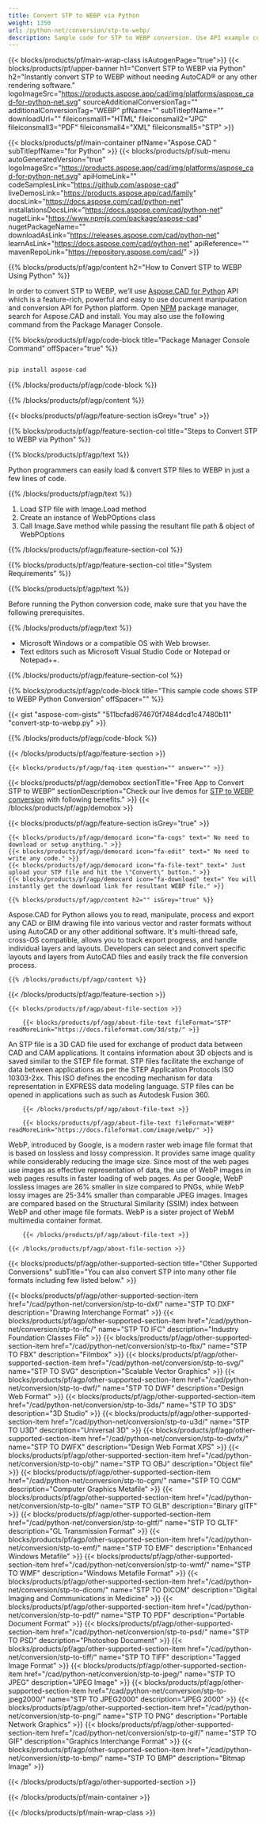 ```yaml
---
title: Convert STP to WEBP via Python
weight: 1350
url: /python-net/conversion/stp-to-webp/ 
description: Sample code for STP to WEBP conversion. Use API example code for batch STP files to WEBP conversion.
---
```


{{< blocks/products/pf/main-wrap-class isAutogenPage="true">}}
{{< blocks/products/pf/upper-banner h1="Convert STP to WEBP via Python" h2="Instantly convert STP to WEBP without needing AutoCAD® or any other rendering software." logoImageSrc="https://products.aspose.app/cad/img/platforms/aspose_cad-for-python-net.svg" sourceAdditionalConversionTag="" additionalConversionTag="WEBP" pfName="" subTitlepfName="" downloadUrl="" fileiconsmall1="HTML" fileiconsmall2="JPG" fileiconsmall3="PDF" fileiconsmall4="XML" fileiconsmall5="STP" >}}

{{< blocks/products/pf/main-container pfName="Aspose.CAD " subTitlepfName="for Python" >}}
{{< blocks/products/pf/sub-menu autoGeneratedVersion="true" logoImageSrc="https://products.aspose.app/cad/img/platforms/aspose_cad-for-python-net.svg" apiHomeLink="" codeSamplesLink="https://github.com/aspose-cad" liveDemosLink="https://products.aspose.app/cad/family" docsLink="https://docs.aspose.com/cad/python-net" installationsDocsLink="https://docs.aspose.com/cad/python-net" nugetLink="https://www.npmjs.com/package/aspose-cad" nugetPackageName="" downloadAsLink="https://releases.aspose.com/cad/python-net" learnAsLink="https://docs.aspose.com/cad/python-net" apiReference="" mavenRepoLink="https://repository.aspose.com/cad/" >}}

{{% blocks/products/pf/agp/content h2="How to Convert STP to WEBP Using Python" %}}

 In order to convert STP to WEBP, we’ll use [Aspose.CAD for Python](https://products.aspose.com/cad/python-net) API which is a feature-rich, powerful and easy to use document manipulation and conversion API for Python platform. Open [NPM](https://www.npmjs.com/package/aspose-cad) package manager, search for Aspose.CAD and install. You may also use the following command from the Package Manager Console.

{{% blocks/products/pf/agp/code-block title="Package Manager Console Command" offSpacer="true" %}}

```py

pip install aspose-cad

```

{{% /blocks/products/pf/agp/code-block %}}

{{% /blocks/products/pf/agp/content %}}

{{< blocks/products/pf/agp/feature-section isGrey="true" >}}

{{% blocks/products/pf/agp/feature-section-col title="Steps to Convert STP to WEBP via Python" %}}

{{% blocks/products/pf/agp/text %}}

Python programmers can easily load & convert STP files to WEBP in just a few lines of code.

{{% /blocks/products/pf/agp/text %}}

1.  Load STP file with Image.Load method
1.  Create an instance of WebPOptions class
1.  Call Image.Save method while passing the resultant file path & object of WebPOptions

{{% /blocks/products/pf/agp/feature-section-col %}}

{{% blocks/products/pf/agp/feature-section-col title="System Requirements" %}}

{{% blocks/products/pf/agp/text %}}

 Before running the Python conversion code, make sure that you have the following prerequisites.

{{% /blocks/products/pf/agp/text %}}

-  Microsoft Windows or a compatible OS with Web browser.
-  Text editors such as Microsoft Visual Studio Code or Notepad or Notepad++.

{{% /blocks/products/pf/agp/feature-section-col %}}

{{% blocks/products/pf/agp/code-block title="This sample code shows STP to WEBP Python Conversion" offSpacer="" %}}

{{< gist "aspose-com-gists" "511bcfad674670f7484dcd1c47480b11" "convert-stp-to-webp.py" >}}

{{% /blocks/products/pf/agp/code-block %}}

{{< /blocks/products/pf/agp/feature-section >}}

    {{< blocks/products/pf/agp/faq-item question="" answer="" >}}
 

<!-- aboutfile Starts -->

{{< blocks/products/pf/agp/demobox sectionTitle="Free App to Convert STP to WEBP" sectionDescription="Check our live demos for [STP to WEBP conversion](https://products.aspose.app/cad/conversion/stp-to-webp) with following benefits." >}}
{{< /blocks/products/pf/agp/demobox >}}

{{< blocks/products/pf/agp/feature-section isGrey="true" >}}

    {{< blocks/products/pf/agp/democard icon="fa-cogs" text=" No need to download or setup anything." >}}
    {{< blocks/products/pf/agp/democard icon="fa-edit" text=" No need to write any code." >}}
    {{< blocks/products/pf/agp/democard icon="fa-file-text" text=" Just upload your STP file and hit the \"Convert\" button." >}}
    {{< blocks/products/pf/agp/democard icon="fa-download" text=" You will instantly get the download link for resultant WEBP file." >}}

    {{% blocks/products/pf/agp/content h2="" isGrey="true" %}}

Aspose.CAD for Python allows you to read, manipulate, process and export any CAD or BIM drawing file into various vector and raster formats without using AutoCAD or any other additional software. It's multi-thread safe, cross-OS compatible, allows you to track export progress, and handle individual layers and layouts. Developers can select and convert specific layouts and layers from AutoCAD files and easily track the file conversion process.

    {{% /blocks/products/pf/agp/content %}}

{{< /blocks/products/pf/agp/feature-section >}}

    {{< blocks/products/pf/agp/about-file-section >}}

        {{< blocks/products/pf/agp/about-file-text fileFormat="STP" readMoreLink="https://docs.fileformat.com/3d/stp/" >}}
An STP file is a 3D CAD file used for exchange of product data between CAD and CAM applications. It contains information about 3D objects and is saved similar to the STEP file format. STP files facilitate the exchange of data between applications as per the STEP Application Protocols ISO 10303-2xx. This ISO defines the encoding mechanism for data representation in EXPRESS data modeling language. STP files can be opened in applications such as such as Autodesk Fusion 360.

        {{< /blocks/products/pf/agp/about-file-text >}}

        {{< blocks/products/pf/agp/about-file-text fileFormat="WEBP" readMoreLink="https://docs.fileformat.com/image/webp/" >}}
WebP, introduced by Google, is a modern raster web image file format that is based on lossless and lossy compression. It provides same image quality while considerably reducing the image size. Since most of the web pages use images as effective representation of data, the use of WebP images in web pages results in faster loading of web pages. As per Google, WebP lossless images are 26% smaller in size compared to PNGs, while WebP lossy images are 25-34% smaller than comparable JPEG images. Images are compared based on the Structural Similarity (SSIM) index between WebP and other image file formats. WebP is a sister project of WebM multimedia container format.

        {{< /blocks/products/pf/agp/about-file-text >}}

    {{< /blocks/products/pf/agp/about-file-section >}}

<!-- aboutfile Ends -->

{{< blocks/products/pf/agp/other-supported-section title="Other Supported Conversions" subTitle="You can also convert STP into many other file formats including few listed below." >}}

{{< blocks/products/pf/agp/other-supported-section-item href="/cad/python-net/conversion/stp-to-dxf/" name="STP TO DXF" description="Drawing Interchange Format" >}}
{{< blocks/products/pf/agp/other-supported-section-item href="/cad/python-net/conversion/stp-to-ifc/" name="STP TO IFC" description="Industry Foundation Classes File" >}}
{{< blocks/products/pf/agp/other-supported-section-item href="/cad/python-net/conversion/stp-to-fbx/" name="STP TO FBX" description="Filmbox" >}}
{{< blocks/products/pf/agp/other-supported-section-item href="/cad/python-net/conversion/stp-to-svg/" name="STP TO SVG" description="Scalable Vector Graphics" >}}
{{< blocks/products/pf/agp/other-supported-section-item href="/cad/python-net/conversion/stp-to-dwf/" name="STP TO DWF" description="Design Web Format" >}}
{{< blocks/products/pf/agp/other-supported-section-item href="/cad/python-net/conversion/stp-to-3ds/" name="STP TO 3DS" description="3D Studio" >}}
{{< blocks/products/pf/agp/other-supported-section-item href="/cad/python-net/conversion/stp-to-u3d/" name="STP TO U3D" description="Universal 3D" >}}
{{< blocks/products/pf/agp/other-supported-section-item href="/cad/python-net/conversion/stp-to-dwfx/" name="STP TO DWFX" description="Design Web Format XPS" >}}
{{< blocks/products/pf/agp/other-supported-section-item href="/cad/python-net/conversion/stp-to-obj/" name="STP TO OBJ" description="Object file" >}}
{{< blocks/products/pf/agp/other-supported-section-item href="/cad/python-net/conversion/stp-to-cgm/" name="STP TO CGM" description="Computer Graphics Metafile" >}}
{{< blocks/products/pf/agp/other-supported-section-item href="/cad/python-net/conversion/stp-to-glb/" name="STP TO GLB" description="Binary glTF" >}}
{{< blocks/products/pf/agp/other-supported-section-item href="/cad/python-net/conversion/stp-to-gltf/" name="STP TO GLTF" description="GL Transmission Format" >}}
{{< blocks/products/pf/agp/other-supported-section-item href="/cad/python-net/conversion/stp-to-emf/" name="STP TO EMF" description="Enhanced Windows Metafile" >}}
{{< blocks/products/pf/agp/other-supported-section-item href="/cad/python-net/conversion/stp-to-wmf/" name="STP TO WMF" description="Windows Metafile Format" >}}
{{< blocks/products/pf/agp/other-supported-section-item href="/cad/python-net/conversion/stp-to-dicom/" name="STP TO DICOM" description="Digital Imaging and Communications in Medicine" >}}
{{< blocks/products/pf/agp/other-supported-section-item href="/cad/python-net/conversion/stp-to-pdf/" name="STP TO PDF" description="Portable Document Format" >}}
{{< blocks/products/pf/agp/other-supported-section-item href="/cad/python-net/conversion/stp-to-psd/" name="STP TO PSD" description="Photoshop Document" >}}
{{< blocks/products/pf/agp/other-supported-section-item href="/cad/python-net/conversion/stp-to-tiff/" name="STP TO TIFF" description="Tagged Image Format" >}}
{{< blocks/products/pf/agp/other-supported-section-item href="/cad/python-net/conversion/stp-to-jpeg/" name="STP TO JPEG" description="JPEG Image" >}}
{{< blocks/products/pf/agp/other-supported-section-item href="/cad/python-net/conversion/stp-to-jpeg2000/" name="STP TO JPEG2000" description="JPEG 2000" >}}
{{< blocks/products/pf/agp/other-supported-section-item href="/cad/python-net/conversion/stp-to-png/" name="STP TO PNG" description="Portable Network Graphics" >}}
{{< blocks/products/pf/agp/other-supported-section-item href="/cad/python-net/conversion/stp-to-gif/" name="STP TO GIF" description="Graphics Interchange Format" >}}
{{< blocks/products/pf/agp/other-supported-section-item href="/cad/python-net/conversion/stp-to-bmp/" name="STP TO BMP" description="Bitmap Image" >}}


{{< /blocks/products/pf/agp/other-supported-section >}}

{{< /blocks/products/pf/main-container >}}
    
{{< /blocks/products/pf/main-wrap-class >}}
